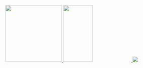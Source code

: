 
 <a href="https://github.com/thaistrindad">
 
 <img height="180em" src="https://github-readme-stats.vercel.app/api?username=thaistrindad&show_icons=true&theme=radical"/>
 <img height="180em" width='43%' src="https://github-readme-stats.vercel.app/api/top-langs/?username=thaistrindad&layout=compact&theme=radical"/>
 <img heigth='180em' src= 'http://github-readme-streak-stats.herokuapp.com?user=thaistrindad&theme=radical&border_radius=4.2&locale=pt-         br&date_format=j%20M%5B%20Y%5D'/>
